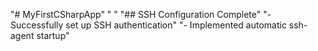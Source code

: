 "# MyFirstCSharpApp" 
" " 
"## SSH Configuration Complete" 
"- Successfully set up SSH authentication" 
"- Implemented automatic ssh-agent startup" 
